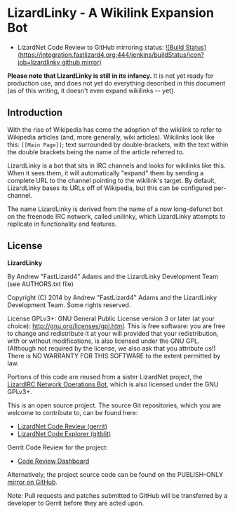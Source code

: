 # LizardLinky - A Wikilink Expansion Bot

* LizardNet Code Review to GitHub mirroring status: [![Build Status](https://integration.fastlizard4.org:444/jenkins/buildStatus/icon?job=lizardlinky github mirror)](https://integration.fastlizard4.org:444/jenkins/job/lizardlinky%20github%20mirror/)

**Please note that LizardLinky is still in its infancy.**  It is not yet ready
for production use, and does not yet do everything described in this document
(as of this writing, it doesn't even expand wikilinks -- yet).

## Introduction

With the rise of Wikipedia has come the adoption of the wikilink to refer to
Wikipedia articles (and, more generally, wiki articles).  Wikilinks look like
this: `[[Main Page]]`; text surrounded by double-brackets, with the text within
the double brackets being the name of the article referred to.

LizardLinky is a bot that sits in IRC channels and looks for wikilinks like this.
When it sees them, it will automatically "expand" them by sending a complete URL
to the channel pointing to the wikilink's target.  By default, LizardLinky bases
its URLs off of Wikipedia, but this can be configured per-channel.

The name LizardLinky is derived from the name of a now long-defunct bot on the
freenode IRC network, called unilinky, which LizardLinky attempts to replicate in
functionality and features.

## License

**LizardLinky**

By Andrew "FastLizard4" Adams and the LizardLinky Development Team (see
AUTHORS.txt file)

Copyright (C) 2014 by Andrew "FastLizard4" Adams and the LizardLinky Development
Team. Some rights reserved.

License GPLv3+: GNU General Public License version 3 or later (at your choice):
<http://gnu.org/licenses/gpl.html>. This is free software: you are free to
change and redistribute it at your will provided that your redistribution, with
or without modifications, is also licensed under the GNU GPL. (Although not
required by the license, we also ask that you attribute us!) There is NO
WARRANTY FOR THIS SOFTWARE to the extent permitted by law.

Portions of this code are reused from a sister LizardNet project, the [LizardIRC
Network Operations Bot][NOC-Bot], which is also licensed under the GNU GPLv3+.

This is an open source project. The source Git repositories, which you are
welcome to contribute to, can be found here:
* [LizardNet Code Review (gerrit)][gerrit-repo]
* [LizardNet Code Explorer (gitblit)][gitblit-repo]

Gerrit Code Review for the project:
* [Code Review Dashboard][gerrit]

Alternatively, the project source code can be found on the PUBLISH-ONLY [mirror
on GitHub][github-repo].

Note: Pull requests and patches submitted to GitHub will be transferred by a
developer to Gerrit before they are acted upon.

[NOC-Bot]: <https://git.fastlizard4.org/gitblit/summary/?r=LizardIRC/NOC-Bot.git>
[gerrit-repo]: <https://gerrit.fastlizard4.org/r/gitweb?p=lizardlinky.git;a=summary>
[gitblit-repo]: <https://git.fastlizard4.org/gitblit/summary/?r=lizardlinky.git>
[gerrit]: <https://gerrit.fastlizard4.org/r/#/q/project:lizardlinky,n,z>
[github-repo]: <https://github.com/LizardNet/lizardlinky>
